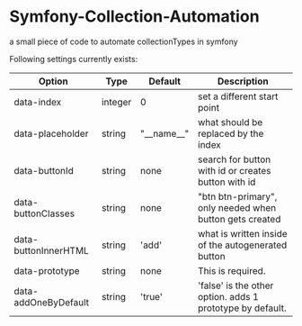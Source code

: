 # Symfony-Collection-Automation
a small piece of code to automate collectionTypes in symfony

Following settings currently exists:

Option | Type | Default | Description
------ | ---- | ------- | -----------
data-index | integer | 0 | set a different start point
data-placeholder | string | "\_\_name\_\_" | what should be replaced by the index
data-buttonId | string | none | search for button with id or creates button with id
data-buttonClasses | string | none | "btn btn-primary", only needed when button gets created
data-buttonInnerHTML | string | 'add' | what is written inside of the autogenerated button
data-prototype | string | none | This is required.
data-addOneByDefault | string | 'true' | 'false' is the other option. adds 1 prototype by default.
